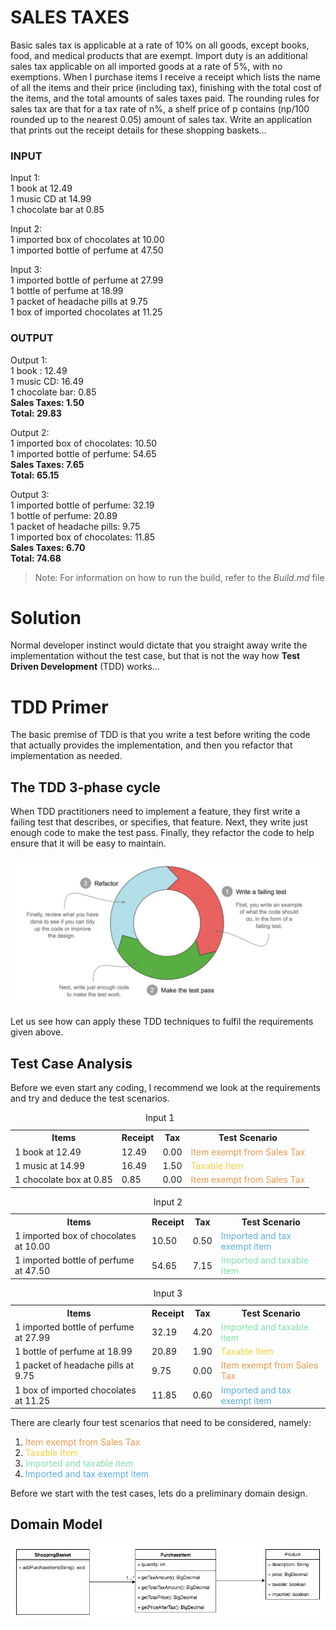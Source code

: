 # SALES TAXES
Basic sales tax is applicable at a rate of 10% on all goods, except books, food, and medical products that are exempt. Import duty is an additional sales tax applicable on all imported goods at a rate of 5%, with no exemptions.
When I purchase items I receive a receipt which lists the name of all the items and their price (including tax), finishing with the total cost of the items, and the total amounts of sales taxes paid.  The rounding rules for sales tax are that for a tax rate of n%, a shelf price of p contains (np/100 rounded up to the nearest 0.05) amount of sales tax.
Write an application that prints out the receipt details for these shopping baskets...

### INPUT

Input 1: <br/>
1 book at 12.49 <br/>
1 music CD at 14.99 <br/>
1 chocolate bar at 0.85

Input 2: <br/>
1 imported box of chocolates at 10.00 <br/>
1 imported bottle of perfume at 47.50 <br/>

Input 3: <br/>
1 imported bottle of perfume at 27.99 <br/>
1 bottle of perfume at 18.99 <br/>
1 packet of headache pills at 9.75 <br/>
1 box of imported chocolates at 11.25

### OUTPUT

Output 1: <br/>
1 book : 12.49 <br/>
1 music CD: 16.49 <br/>
1 chocolate bar: 0.85 <br/>
<b>Sales Taxes: 1.50 </b><br/>
<strong> Total: 29.83 </strong>

Output 2: <br/>
1 imported box of chocolates: 10.50 <br/>
1 imported bottle of perfume: 54.65 <br/>
<b>Sales Taxes: 7.65 </b> <br/>
<strong> Total: 65.15 </strong>

Output 3: <br/>
1 imported bottle of perfume: 32.19 <br/>
1 bottle of perfume: 20.89 <br/>
1 packet of headache pills: 9.75 <br/>
1 imported box of chocolates: 11.85 <br/>
<b> Sales Taxes: 6.70 </b> <br/>
<strong> Total: 74.68 </strong>

>Note: For information on how to run the build, refer to the _Build.md_ file

# Solution
Normal developer instinct would dictate that you straight away write the implementation without the test case, but that is not the way how **Test Driven Development** (TDD) works...

# TDD Primer
The basic premise of TDD is that you write a test before writing the code that actually provides the implementation, and then you refactor that implementation as needed.
## The TDD 3-phase cycle
When TDD practitioners need to implement a feature, they first write a failing test that describes, or specifies, that feature. Next, they write just enough code to make the test pass. Finally, they refactor the code to help ensure that it will be easy to maintain.

![TDD 3-phase cycle](./src/test/resources/images/tdd-3-phase-cycle.png)

Let us see how can apply these TDD techniques to fulfil the requirements given above.

## Test Case Analysis
Before we even start any coding, I recommend we look at the requirements and try and deduce the test scenarios.  
<table>
  <caption>Input 1</caption>
  <tr>
    <th>Items</th>
    <th>Receipt</th>
    <th>Tax</th>
    <th>Test Scenario</th>
  </tr>
  <tr>
    <td>1 book at 12.49</td>
    <td>12.49</td>
    <td>0.00</td>
    <td><font color="#EB984E">Item exempt from Sales Tax</font></td>
  </tr>
  <tr>
    <td>1 music at 14.99</td>
    <td>16.49</td>
    <td>1.50</td>
    <td><font color="#F4D03F">Taxable Item</font></td>
  </tr>
  <tr>
    <td>1 chocolate box at 0.85</td>
    <td>0.85</td>
    <td>0.00</td>
    <td><font color="#EB984E">Item exempt from Sales Tax</font></td>
  </tr>
</table>

<table>
  <caption>Input 2</caption>
  <tr>
    <th>Items</th>
    <th>Receipt</th>
    <th>Tax</th>
    <th>Test Scenario</th>
  </tr>
  <tr>
    <td>1 imported box of chocolates at 10.00</td>
    <td>10.50</td>
    <td>0.50</td>
    <td><font color="#5DADE2">Imported and tax exempt item</font></td>
  </tr>
  <tr>
    <td>1 imported bottle of perfume at 47.50</td>
    <td>54.65</td>
    <td>7.15</td>
    <td><font color="#82E0AA">Imported and taxable item</font></td>
  </tr>
</table>


<table>
  <caption>Input 3</caption>
  <tr>
    <th>Items</th>
    <th>Receipt</th>
    <th>Tax</th>
    <th>Test Scenario</th>
  </tr>
  <tr>
    <td>1 imported bottle of perfume at 27.99</td>
    <td>32.19</td>
    <td>4.20</td>
    <td><font color="#82E0AA">Imported and taxable item</font></td>
  </tr>
  <tr>
    <td>1 bottle of perfume at 18.99</td>
    <td>20.89</td>
    <td>1.90</td>
    <td><font color="#F4D03F">Taxable Item</font></td>
  </tr>
  <tr>
    <td>1 packet of headache pills  at 9.75</td>
    <td>9.75</td>
    <td>0.00</td>
    <td><font color="#EB984E">Item exempt from Sales Tax</font></td>
  </tr>
  <tr>
      <td>1 box of imported chocolates at 11.25</td>
      <td>11.85</td>
      <td>0.60</td>
      <td><font color="#5DADE2">Imported and tax exempt item</font></td>
    </tr>
</table>

There are clearly four test scenarios that need to be considered, namely:
1. <font color="#EB984E">Item exempt from Sales Tax</font>
2. <font color="#F4D03F">Taxable Item</font>
3. <font color="#82E0AA">Imported and taxable item</font>
4. <font color="#5DADE2">Imported and tax exempt item</font>  

Before we start with the test cases, lets do a preliminary domain design.

## Domain Model
![Sale Tax Domain Model](./src/test/resources/images/sales-tax-domain-model.png)

